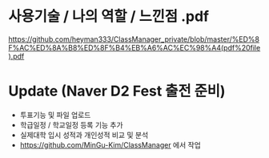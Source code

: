 사용기술 / 나의 역할 / 느낀점 .pdf
====
https://github.com/heyman333/ClassManager_private/blob/master/%ED%8F%AC%ED%8A%B8%ED%8F%B4%EB%A6%AC%EC%98%A4(pdf%20file).pdf


Update (Naver D2 Fest 출전 준비)   
====
* 투표기능 및 파일 업로드 
* 학급일정 / 학교일정 등록 기능 추가 
* 실제대학 입시 성적과 개인성적 비교 및 분석 
* https://github.com/MinGu-Kim/ClassManager 에서 작업
